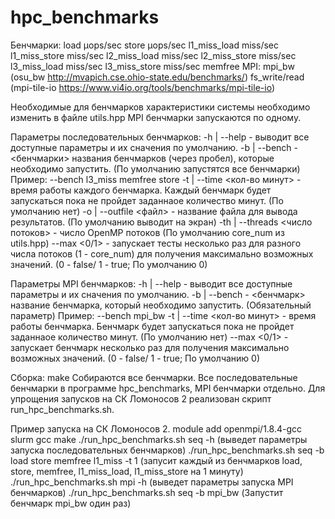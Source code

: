 # hpc_benchmarks

Бенчмарки:
load µops/sec
store µops/sec
l1_miss_load miss/sec
l1_miss_store miss/sec
l2_miss_load miss/sec
l2_miss_store miss/sec
l3_miss_load miss/sec
l3_miss_store miss/sec
memfree
MPI:
mpi_bw (osu_bw http://mvapich.cse.ohio-state.edu/benchmarks/)
fs_write/read (mpi-tile-io https://www.vi4io.org/tools/benchmarks/mpi-tile-io)

Необходимые для бенчмарков характеристики системы необходимо изменить в файле utils.hpp
MPI бенчмарки запускаются по одному.

Параметры последовательных бенчмарков:
-h | --help - выводит все доступные параметры и их сначения по умолчанию.
-b | --bench - <бенчмарки> названия бенчмарков (через пробел), которые необходимо запустить. (По умолчанию запустятся все бенчмарки) Пример: --bench l3_miss memfree store
-t | --time <кол-во минут> - время работы каждого бенчмарка. Каждый бенчмарк будет запускаться пока не пройдет заданнаое количество минут. (По умолчанию нет)
-o | --outfile <файл> - название файла для вывода результатов. (По умолчанию выводит на экран)
-th | --threads <число потоков> - число OpenMP потоков (По умолчанию core_num из utils.hpp)
--max <0/1> - запускает тесты несколько раз для разного числа потоков (1 - core_num) для получения максимально возможных значений. (0 - false/ 1 - true; По умолчанию 0)

Параметры MPI бенчмарков:
-h | --help - выводит все доступные параметры и их сначения по умолчанию.
-b | --bench - <бенчмарк> название бенчмарка, который необходимо запустить. (Обязательный параметр) Пример: --bench mpi_bw
-t | --time <кол-во минут> - время работы бенчмарка. Бенчмарк будет запускаться пока не пройдет заданнаое количество минут. (По умолчанию нет)
--max <0/1> - запускает бенчмарк несколько раз для получения максимально возможных значений. (0 - false/ 1 - true; По умолчанию 0)


Сборка: make
Собираются все бенчмарки. Все последовательные бенчмарки в программе hpc_benchmarks, MPI бенчмарки отдельно.
Для упрощения запусков на СК Ломоносов 2 реализован скрипт run_hpc_benchmarks.sh.

Пример запуска на СК Ломоносов 2.
module add openmpi/1.8.4-gcc slurm gcc
make
./run_hpc_benchmarks.sh seq -h (выведет параметры запуска последовательных бенчмарков)
./run_hpc_benchmarks.sh seq -b load store memfree l1_miss -t 1 (запусит каждый из бенчмарков load, store, memfree, l1_miss_load, l1_miss_store на 1 минуту)
./run_hpc_benchmarks.sh mpi -h (выведет параметры запуска MPI бенчмарков)
./run_hpc_benchmarks.sh seq -b mpi_bw (Запустит бенчмарк mpi_bw один раз)
